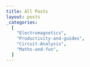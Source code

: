 ```yaml
---
title: All Posts
layout: posts
_categories:
  [
    "Electromagnetics",
    "Productivity-and-guides",
    "Circuit-Analysis",
    "Maths-and-fun",
  ]
---
```


